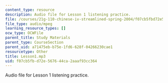 ```yaml
---
content_type: resource
description: Audio file for Lesson 1 listening practice.
file: /courses/21g-110-chinese-iv-streamlined-spring-2004/f07cb5fbd72e567644ca2aaaf93cc364_Lesson1.mp3
file_type: audio/mpeg
learning_resource_types: []
ocw_type: OCWFile
parent_title: Study Materials
parent_type: CourseSection
parent_uid: a71475eb-b75e-1fd6-628f-04266230cae1
resourcetype: Other
title: Lesson1.mp3
uid: f07cb5fb-d72e-5676-44ca-2aaaf93cc364
---
```

Audio file for Lesson 1 listening practice.

